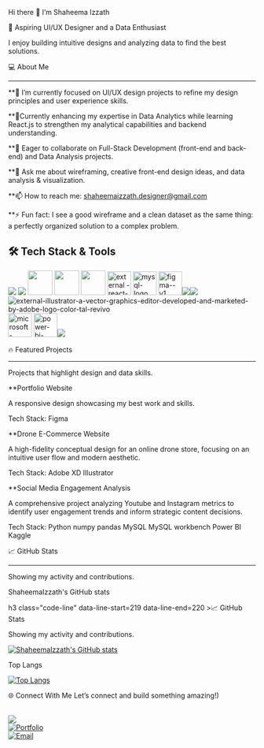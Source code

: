 

Hi there 👋 I’m Shaheema Izzath

🎨 Aspiring UI/UX Designer and a Data Enthusiast

I enjoy building intuitive designs and analyzing data to find the best solutions.

💻 About Me

---
**🔭 I’m currently focused on UI/UX design projects to refine my design principles and user experience skills.


**🌱Currently enhancing my expertise in Data Analytics while learning React.js to strengthen my analytical capabilities and backend understanding.

**👯 Eager to collaborate on Full-Stack Development (front-end and back-end) and Data Analysis projects.

**💬 Ask me about wireframing, creative front-end design ideas, and data analysis & visualization.

**📫 How to reach me: shaheemaizzath.designer@gmail.com

**⚡ Fun fact: I see a good wireframe and a clean dataset as the same thing: a perfectly organized solution to a complex problem.


🛠️ Tech Stack & Tools
---
<img src="https://img.icons8.com/color/48/000000/python.png" /> <img src="https://img.icons8.com/color/48/000000/java-coffee-cup-logo.png" /> <img height="50" width="50" src="https://img.icons8.com/color/48/000000/html-5.png" /> <img height="50" width="50" src="https://img.icons8.com/color/48/000000/css.png" /> <img height="50" width="50" src="https://img.icons8.com/color/48/000000/javascript.png"/>
 <img height="48" width="48" src="https://img.icons8.com/external-tal-revivo-color-tal-revivo/48/external-react-a-javascript-library-for-building-user-interfaces-logo-color-tal-revivo.png" alt="external 
-react-a-javascript-library-for-building-user-interfaces-logo-color-tal-revivo"/>  <img width="48" height="48" src="https://img.icons8.com/fluency/48/mysql-logo.png" alt="mysql-logo"/> <img width="48" height="48" src="https://img.icons8.com/color/48/figma--v1.png" alt="figma--v1"/><img src="https://img.icons8.com/color/48/adobe-xd--v1.png"/><img src="https://img.icons8.com/color/48/adobe-photoshop--v1.png"/> <img src="https://img.icons8.com/external-tal-revivo-color-tal-revivo/48/external-illustrator-a-vector-graphics-editor-developed-and-marketed-by-adobe-logo-color-tal-revivo.png" alt="external-illustrator-a-vector-graphics-editor-developed-and-marketed-by-adobe-logo-color-tal-revivo"/>
 <img width="48" height="48" src="https://img.icons8.com/color/48/microsoft-excel-2019--v1.png" alt="microsoft-excel-2019--v1"/>  <img width="48" height="48"  src="https://img.icons8.com/color/48/power-bi-2021.png" alt="power-bi-2021--v1.png"/><img src= "https://img.icons8.com/external-those-icons-flat-those-icons/48/external-GitHub-Logo-social-media-those-icons-flat-those-icons-2.png"/>
 

🔥 Featured Projects

---
Projects that highlight design and data skills.

**Portfolio Website

A responsive design showcasing my best work and skills.

Tech Stack: Figma

**Drone E-Commerce Website

A high-fidelity conceptual design for an online drone store, focusing on an intuitive user flow and modern aesthetic.

Tech Stack: Adobe XD Illustrator

**Social Media Engagement Analysis

A comprehensive project analyzing Youtube and Instagram metrics to identify user engagement trends and inform strategic content decisions.

Tech Stack: Python numpy pandas MySQL MySQL workbench Power BI Kaggle


📈 GitHub Stats

---
Showing my activity and contributions.


ShaheemaIzzath's GitHub stats

h3 class="code-line" data-line-start=219 data-line-end=220 ><a id="_GitHub_Stats_219"></a>📈 GitHub Stats</h3>
<p class="has-line-data" data-line-start="221" data-line-end="222">Showing my activity and contributions.</p>
<p class="has-line-data" data-line-start="223" data-line-end="224"><a href="https://github.com/anuraghazra/github-readme-stats"><img src="https://github-readme-stats.vercel.app/api?username=ShaheemaIzzath&amp;show_icons=true&amp;theme=vue" alt="ShaheemaIzzath's GitHub stats"></a></p>


Top Langs

<p class="has-line-data" data-line-start="225" data-line-end="226"><a href="https://github.com/anuraghazra/github-readme-stats"><img src="https://github-readme-stats.vercel.app/api/top-langs/?username=ShaheemaIzzath&amp;layout=compact&amp;theme=vue" alt="Top Langs"></a></p
                                                                                                                                                                                                                                                                
🌐 Connect With Me
Let’s connect and build something amazing!)


  <br /> [<img src="https://img.shields.io/badge/LinkedIn-0077B5?style=for-the-badge&logo=linkedin&logoColor=white" />](https://www.linkedin.com/in/shaheema-izzath) <br/> <a href=""><img src="https://img.shields.io/badge/Portfolio-FF5722?style=for-the-badge&amp;logo=google-chrome&amp;logoColor=white" alt="Portfolio"></a><br> <a href="mailto:shaheemaizzath.designer@gmail.com"><img src="https://img.shields.io/badge/Gmail-D14836?style=for-the-badge&amp;logo=gmail&amp;logoColor=white" alt="Email"></a></p>







